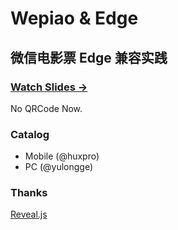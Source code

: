# Wepiao & Edge

## 微信电影票 Edge 兼容实践

### [Watch Slides → ](http://huangxuan.me/wepiao-edge)

No QRCode Now.

### Catalog

- Mobile (@huxpro)
- PC (@yulongge)

### Thanks

[Reveal.js](http://lab.hakim.se/reveal-js)
